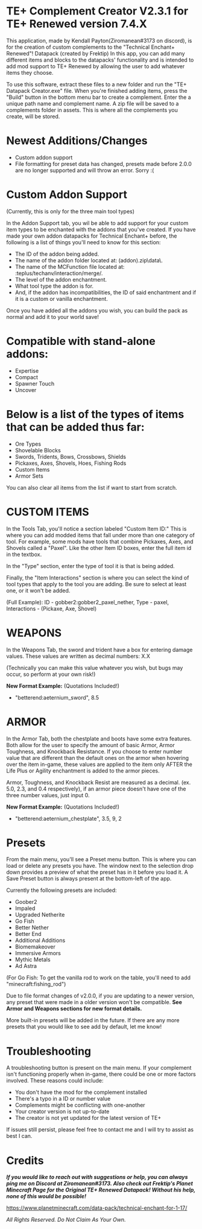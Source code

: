 # TE+ Complement Creator V2.3.1 for TE+ Renewed version 7.4.X

This application, made by Kendall Payton(Ziromanean#3173 on discord), 
is for the creation of custom complements to the "Technical Enchant+ Renewed"! Datapack (created by Frektip)
In this app, you can add many different items and blocks to the datapacks' functionality
and is intended to add mod support to TE+ Renewed by allowing the user to add whatever items they choose.

To use this software, extract these files to a new folder and run the "TE+ Datapack Creator.exe" file.
When you're finished adding items, press the "Build" button in the bottom menu bar to create a complement.
Enter the a unique path name and complement name.
A zip file will be saved to a complements folder in assets. This is where all the complements you create, will be stored.

# Newest Additions/Changes
  * Custom addon support
  * File formatting for preset data has changed, presets made before 2.0.0 are no longer supported and will throw an error. Sorry :(

# Custom Addon Support
(Currently, this is only for the three main tool types)

In the Addon Support tab, you wil be able to add support for your custom item types to be enchanted with the addons that you've created.
If you have made your own addon datapacks for Technical Enchant+ before, the following is a list of things you'll need to know for this section:
   * The ID of the addon being added.
   * The name of the addon folder located at: (addon).zip\\data\\<ADDON PARENT FOLDER NAME>.
   * The name of the MCFunction file located at: <PARENT FOLDER>:teplus/techanv/interaction/merge/<MCFUNCTION NAME>.
   * The level of the addon enchantment.
   * What tool type the addon is for.
   * And, if the addon has incompatibilities, the ID of said enchantment and if it is a custom or vanilla enchantment.

Once you have added all the addons you wish, you can build the pack as normal and add it to your world save!
   
# Compatible with stand-alone addons:
   * Expertise
   * Compact
   * Spawner Touch
   * Uncover

# Below is a list of the types of items that can be added thus far:
   * Ore Types
   * Shovelable Blocks
   * Swords, Tridents, Bows, Crossbows, Shields
   * Pickaxes, Axes, Shovels, Hoes, Fishing Rods
   * Custom Items
   * Armor Sets
   
You can also clear all items from the list if want to start from scratch.

# CUSTOM ITEMS
In the Tools Tab, you'll notice a section labeled "Custom Item ID:"
This is where you can add modded items that fall under more than one category of tool. For example, some mods have tools that 
combine Pickaxes, Axes, and Shovels called a "Paxel".
Like the other Item ID boxes, enter the full item id in the textbox.

In the "Type" section, enter the type of tool it is that is being added.

Finally, the "Item Interactions" section is where you can select the kind of tool types that apply to the tool you are adding. 
Be sure to select at least one, or it won't be added.

(Full Example):
   ID - gobber2:gobber2_paxel_nether,
   Type - paxel,
   Interactions - (Pickaxe, Axe, Shovel)

# WEAPONS
In the Weapons Tab, the sword and trident have a box for entering damage values.
These values are written as decimal numbers: X.X

(Technically you can make this value whatever you wish, but bugs may occur, so perform at your own risk!)

**New Format Example:** (Quotations Included!)  
  * "betterend:aeternium_sword", 8.5

# ARMOR
In the Armor Tab, both the chestplate and boots have some extra features.
Both allow for the user to specify the amount of basic Armor, Armor Toughness, and Knockback Resistance. 
If you choose to enter number value that are different than the default ones on the armor when hovering over the item in-game, these values are applied to the item only AFTER the 
Life Plus or Agility enchantment is added to the armor pieces.

Armor, Toughness, and Knockback Resist are measured as a decimal. (ex. 5.0, 2.3, and 0.4 respectively), if an armor piece doesn't have one of the three number values, just input 0.

**New Format Example:** (Quotations Included!)  
  * "betterend:aeternium_chestplate", 3.5, 9, 2

# Presets
From the main menu, you'll see a Preset menu button. 
This is where you can load or delete any presets you have. 
The window next to the selection drop down provides a preview of what the preset has in it before you load it.
A Save Preset button is always present at the bottom-left of the app.

Currently the following presets are included:
  * Goober2
  * Impaled
  * Upgraded Netherite
  * Go Fish 
  * Better Nether
  * Better End
  * Additional Additions
  * Biomemakeover
  * Immersive Armors
  * Mythic Metals
  * Ad Astra

(For Go Fish: To get the vanilla rod to work on the table, you'll need to add "minecraft:fishing_rod")

Due to file format changes of v2.0.0, if you are updating to a newer version, any preset that were made in a older version won't be compatible. 
**See Armor and Weapons sections for new format details.**

More built-in presets will be added in the future. 
If there are any more presets that you would like to see add by default, let me know!

# Troubleshooting
A troubleshooting button is present on the main menu. 
If your complement isn't functioning properly when in-game, there could be one or more factors involved.
These reasons could include:
   * You don't have the mod for the complement installed
   * There's a typo in a ID or number value
   * Complements might be conflicting with one-another
   * Your creator version is not up-to-date
   * The creator is not yet updated for the latest version of TE+

If issues still persist, please feel free to contact me and I will try to assist as best I can.

# Credits
_**If you would like to reach out with suggestions or help, you can always ping me on Discord at Ziromanean#3173.
Also check out Frektip's Planet Minecraft Page for the Original TE+ Renewed Datapack! Without his help, none of this would be possible!**_

https://www.planetminecraft.com/data-pack/technical-enchant-for-1-17/

_All Rights Reserved. Do Not Claim As Your Own._
